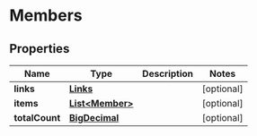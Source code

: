 
# Members

## Properties
Name | Type | Description | Notes
------------ | ------------- | ------------- | -------------
**links** | [**Links**](Links.md) |  |  [optional]
**items** | [**List&lt;Member&gt;**](Member.md) |  |  [optional]
**totalCount** | [**BigDecimal**](BigDecimal.md) |  |  [optional]



